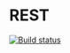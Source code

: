 # REST
[![Build status](https://ci.appveyor.com/api/projects/status/eivlkqnbwtuwnn4b?svg=true)](https://ci.appveyor.com/project/boog25/rest)
